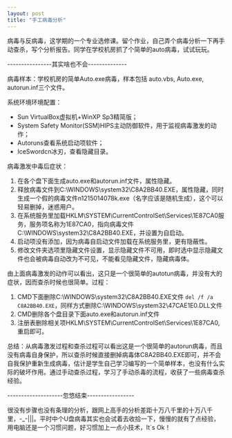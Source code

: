 ```yaml
---
layout: post
title: "手工病毒分析"
---
```


病毒与反病毒，这学期的一个专业选修课。留个作业，自己弄个病毒分析一下再手动查杀，写个分析报告。同学在学校机房抓了个简单的auto病毒，试试玩玩。

----------------其实啥也不会--------------

病毒样本：学校机房的简单Auto.exe病毒，样本包括 auto.vbs, Auto.exe, autorun.inf三个文件。

系统环境环境配置：

* Sun VirtualBox虚拟机+WinXP Sp3精简版；
* System Safety Monitor(SSM)HIPS主动防御软件，用于监视病毒激发的动作；
* Autoruns查看系统启动项软件；
* IceSwordcn冰刃，查看隐藏目录。

病毒激发中毒后症状：

1. 在各个盘下面生成auto.exe和autorun.inf文件，属性隐藏。
2. 释放病毒文件到C:\WINDOWS\system32\C8A2BB40.EXE，属性隐藏，同时生成一个假的病毒文件n1215014078k.exe（名字应该是随机生成），这个可以轻易删掉，迷惑用户。
3. 在系统服务里加载HKLM\SYSTEM\CurrentControlSet\Services\1E87CA0服务，服务项名称为1E87CA0，指向病毒文件C:\WINDOWS\system32\C8A2BB40.EXE，并设置为自启动。
4. 启动项没有添加，因为病毒自启动文件加载在系统服务里，更有隐蔽性。
5. 修改文件夹选项里隐藏文件设置，显示隐藏文件不可用，即时选中显示隐藏文件也会被病毒自动改为不可见，不能看见隐藏文件，隐藏病毒体。

由上面病毒激发的动作可以看出，这只是一个很简单的autotun病毒，并没有大的症状，因而查杀时候也很简单。过程：

1. CMD下面删除C:\WINDOWS\system32\C8A2BB40.EXE文件 `del /f /a C8A2BB40.EXE`，同样方式删除C:\WINDOWS\system32\47CAE1E0.DLL文件
2. CMD删除各个盘目录下面auto.exe和autorun.inf文件
3. 注册表删除相关项HKLM\SYSTEM\CurrentControlSet\Services\1E87CA0, 重启即可。

总结：从病毒激发过程和查杀过程可以看出这是一个很简单的autorun病毒，而且没有病毒自身保护，所以查杀时候直接删掉病毒体C8A2BB40.EXE即可，并不会自我保护重新生成病毒，估计是学生自己学习编写的一个简单样本，也没有什么实际的破坏作用。通过手动查杀过程，学习了手动杀毒的流程，收获了一些病毒查杀经验。

--------------------忽悠结束-----------------

很没有步骤也没有条理的分析，跟网上高手的分析差距十万八千里的十万八千里，-_-|||。平时中个U盘病毒其实也会试着去收拾一下，慢慢的就有了点经验，用电脑还是一个习惯问题，好习惯加上一点小技术，It`s Ok！
